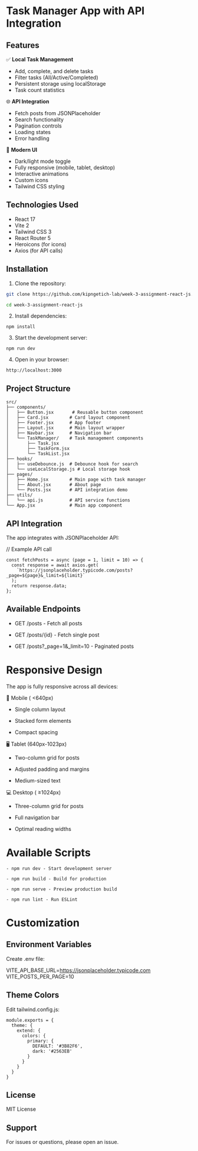 # Task Manager App with API Integration


## Features

✅ **Local Task Management**
- Add, complete, and delete tasks
- Filter tasks (All/Active/Completed)
- Persistent storage using localStorage
- Task count statistics

🌐 **API Integration**
- Fetch posts from JSONPlaceholder
- Search functionality
- Pagination controls
- Loading states
- Error handling

🎨 **Modern UI**
- Dark/light mode toggle
- Fully responsive (mobile, tablet, desktop)
- Interactive animations
- Custom icons
- Tailwind CSS styling

## Technologies Used

- React 17
- Vite 2
- Tailwind CSS 3
- React Router 5
- Heroicons (for icons)
- Axios (for API calls)

## Installation

1. Clone the repository:
```bash
git clone https://github.com/kipngetich-lab/week-3-assignment-react-js.git

cd week-3-assignment-react-js
```


2. Install dependencies:
```
npm install
```

3. Start the development server:
```
npm run dev
```

4. Open in your browser:
```
http://localhost:3000
```

## Project Structure
```
src/
├── components/
│   ├── Button.jsx       # Reusable button component
│   ├── Card.jsx        # Card layout component
│   ├── Footer.jsx      # App footer
│   ├── Layout.jsx      # Main layout wrapper
│   ├── Navbar.jsx      # Navigation bar
│   └── TaskManager/    # Task management components
│       ├── Task.jsx
│       ├── TaskForm.jsx
│       └── TaskList.jsx
├── hooks/
│   ├── useDebounce.js  # Debounce hook for search
│   └── useLocalStorage.js # Local storage hook
├── pages/
│   ├── Home.jsx        # Main page with task manager
│   ├── About.jsx       # About page
│   └── Posts.jsx       # API integration demo
├── utils/
│   └── api.js          # API service functions
└── App.jsx             # Main app component
```

## API Integration

The app integrates with JSONPlaceholder API:

// Example API call
```
const fetchPosts = async (page = 1, limit = 10) => {
  const response = await axios.get(
    `https://jsonplaceholder.typicode.com/posts?_page=${page}&_limit=${limit}`
  );
  return response.data;
};
```

## Available Endpoints

   - GET /posts - Fetch all posts

   - GET /posts/{id} - Fetch single post

   - GET /posts?_page=1&_limit=10 - Paginated posts
 
# Responsive Design

The app is fully responsive across all devices:

📱 Mobile ( <640px)

  - Single column layout

  - Stacked form elements

  - Compact spacing

🖥️ Tablet (640px-1023px)

  - Two-column grid for posts

  - Adjusted padding and margins

  - Medium-sized text

💻 Desktop ( ≥1024px)

  - Three-column grid for posts

  - Full navigation bar

  - Optimal reading widths
  
# Available Scripts

    - npm run dev - Start development server

    - npm run build - Build for production

    - npm run serve - Preview production build

    - npm run lint - Run ESLint
	
# Customization

## Environment Variables

Create .env file:

VITE_API_BASE_URL=https://jsonplaceholder.typicode.com
VITE_POSTS_PER_PAGE=10

## Theme Colors

Edit tailwind.config.js:
```
module.exports = {
  theme: {
    extend: {
      colors: {
        primary: {
          DEFAULT: '#3B82F6',
          dark: '#2563EB'
        }
      }
    }
  }
}
```

## License

MIT License

## Support

For issues or questions, please open an issue.

